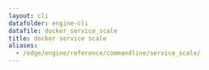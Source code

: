 ```yaml
---
layout: cli
datafolder: engine-cli
datafile: docker_service_scale
title: docker service scale
aliases:
  - /edge/engine/reference/commandline/service_scale/
---
```

<!--
This page is automatically generated from Docker's source code. If you want to
suggest a change to the text that appears here, open a ticket or pull request
in the source repository on GitHub:

https://github.com/docker/cli
-->

